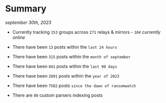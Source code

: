 
# Summary
_september 30th, 2023_

- Currently tracking `153` groups across `271` relays & mirrors - _`104` currently online_

- There have been `13` posts within the `last 24 hours`

- There have been `315` posts within the `month of september`

- There have been `841` posts within the `last 90 days`

- There have been `2891` posts within the `year of 2023`

- There have been `7582` posts `since the dawn of ransomwatch`

- There are `80` custom parsers indexing posts
